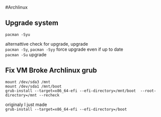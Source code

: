 #Archlinux

Upgrade system 
--------------

`pacman -Syu`

alternattive check for upgrade, upgrade  
`pacman -Sy`, `pacman -Syy` force upgrade even if up to date  
`pacman -Su` upgrade

Fix VM Broke Archlinux grub
---------------------------

`mount /dev/sda3 /mnt`   
`mount /dev/sda1 /mnt/boot`   
`grub-install --target=x86_64-efi --efi-directory=/mnt/boot 
--root-directory=/mnt --recheck`

originaly I just made  
`grub-install --target=x86_64-efi --efi-directory=/boot`

